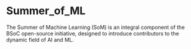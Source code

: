 # Summer_of_ML
The Summer of Machine Learning (SoM) is an integral component of the BSoC open-source initiative, designed to introduce contributors to the dynamic field of AI and ML.
